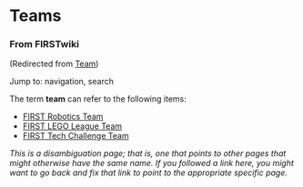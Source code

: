 # Teams

### From FIRSTwiki

(Redirected from [Team](/index.php?title=Team&redirect=no "Team" ))

Jump to: navigation, search

The term **team** can refer to the following items:

  * [FIRST Robotics Team](/index.php/Team "Team" )
  * [FIRST LEGO League Team](/index.php/FIRST_LEGO_League_Team "FIRST LEGO League Team" )
  * [FIRST Tech Challenge Team](/index.php?title=FIRST_Tech_Challenge_Team&action=edit "FIRST Tech Challenge Team" )

_This is a disambiguation page; that is, one that points to other pages that
might otherwise have the same name. If you followed a link here, you might
want to go back and fix that link to point to the appropriate specific page._

